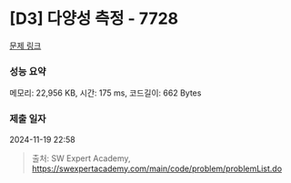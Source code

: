 # [D3] 다양성 측정 - 7728 

[문제 링크](https://swexpertacademy.com/main/code/problem/problemDetail.do?contestProbId=AWq40NEKLyADFARG) 

### 성능 요약

메모리: 22,956 KB, 시간: 175 ms, 코드길이: 662 Bytes

### 제출 일자

2024-11-19 22:58



> 출처: SW Expert Academy, https://swexpertacademy.com/main/code/problem/problemList.do
